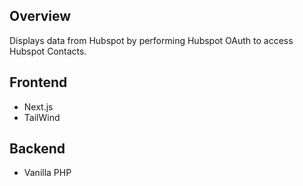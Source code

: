 ## Overview
Displays data from Hubspot by performing Hubspot OAuth to access Hubspot Contacts.

## Frontend
- Next.js
- TailWind

## Backend
- Vanilla PHP

